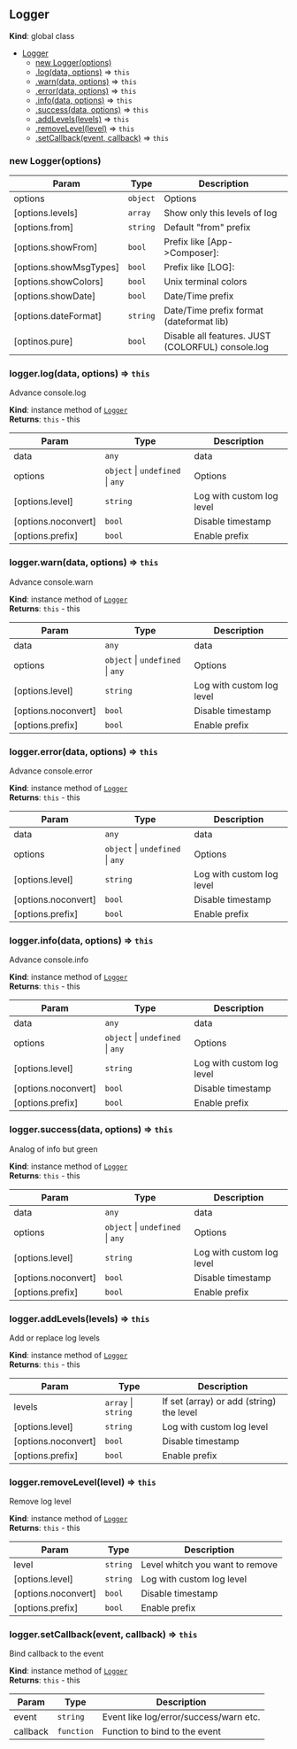 <a name="Logger"></a>

## Logger
**Kind**: global class  

* [Logger](#Logger)
    * [new Logger(options)](#new_Logger_new)
    * [.log(data, options)](#Logger+log) ⇒ <code>this</code>
    * [.warn(data, options)](#Logger+warn) ⇒ <code>this</code>
    * [.error(data, options)](#Logger+error) ⇒ <code>this</code>
    * [.info(data, options)](#Logger+info) ⇒ <code>this</code>
    * [.success(data, options)](#Logger+success) ⇒ <code>this</code>
    * [.addLevels(levels)](#Logger+addLevels) ⇒ <code>this</code>
    * [.removeLevel(level)](#Logger+removeLevel) ⇒ <code>this</code>
    * [.setCallback(event, callback)](#Logger+setCallback) ⇒ <code>this</code>

<a name="new_Logger_new"></a>

### new Logger(options)

| Param | Type | Description |
| --- | --- | --- |
| options | <code>object</code> | Options |
| [options.levels] | <code>array</code> | Show only this levels of log |
| [options.from] | <code>string</code> | Default "from" prefix |
| [options.showFrom] | <code>bool</code> | Prefix like [App->Composer]: |
| [options.showMsgTypes] | <code>bool</code> | Prefix like [LOG]: |
| [options.showColors] | <code>bool</code> | Unix terminal colors |
| [options.showDate] | <code>bool</code> | Date/Time prefix |
| [options.dateFormat] | <code>string</code> | Date/Time prefix format (dateformat lib) |
| [optinos.pure] | <code>bool</code> | Disable all features. JUST (COLORFUL) console.log |

<a name="Logger+log"></a>

### logger.log(data, options) ⇒ <code>this</code>
Advance console.log

**Kind**: instance method of [<code>Logger</code>](#Logger)  
**Returns**: <code>this</code> - this  

| Param | Type | Description |
| --- | --- | --- |
| data | <code>any</code> | data |
| options | <code>object</code> \| <code>undefined</code> \| <code>any</code> | Options || disable [PREFIX] |
| [options.level] | <code>string</code> | Log with custom log level |
| [options.noconvert] | <code>bool</code> | Disable timestamp |
| [options.prefix] | <code>bool</code> | Enable prefix |

<a name="Logger+warn"></a>

### logger.warn(data, options) ⇒ <code>this</code>
Advance console.warn

**Kind**: instance method of [<code>Logger</code>](#Logger)  
**Returns**: <code>this</code> - this  

| Param | Type | Description |
| --- | --- | --- |
| data | <code>any</code> | data |
| options | <code>object</code> \| <code>undefined</code> \| <code>any</code> | Options || disable [PREFIX] |
| [options.level] | <code>string</code> | Log with custom log level |
| [options.noconvert] | <code>bool</code> | Disable timestamp |
| [options.prefix] | <code>bool</code> | Enable prefix |

<a name="Logger+error"></a>

### logger.error(data, options) ⇒ <code>this</code>
Advance console.error

**Kind**: instance method of [<code>Logger</code>](#Logger)  
**Returns**: <code>this</code> - this  

| Param | Type | Description |
| --- | --- | --- |
| data | <code>any</code> | data |
| options | <code>object</code> \| <code>undefined</code> \| <code>any</code> | Options || disable [PREFIX] |
| [options.level] | <code>string</code> | Log with custom log level |
| [options.noconvert] | <code>bool</code> | Disable timestamp |
| [options.prefix] | <code>bool</code> | Enable prefix |

<a name="Logger+info"></a>

### logger.info(data, options) ⇒ <code>this</code>
Advance console.info

**Kind**: instance method of [<code>Logger</code>](#Logger)  
**Returns**: <code>this</code> - this  

| Param | Type | Description |
| --- | --- | --- |
| data | <code>any</code> | data |
| options | <code>object</code> \| <code>undefined</code> \| <code>any</code> | Options || disable [PREFIX] |
| [options.level] | <code>string</code> | Log with custom log level |
| [options.noconvert] | <code>bool</code> | Disable timestamp |
| [options.prefix] | <code>bool</code> | Enable prefix |

<a name="Logger+success"></a>

### logger.success(data, options) ⇒ <code>this</code>
Analog of info but green

**Kind**: instance method of [<code>Logger</code>](#Logger)  
**Returns**: <code>this</code> - this  

| Param | Type | Description |
| --- | --- | --- |
| data | <code>any</code> | data |
| options | <code>object</code> \| <code>undefined</code> \| <code>any</code> | Options || disable [PREFIX] |
| [options.level] | <code>string</code> | Log with custom log level |
| [options.noconvert] | <code>bool</code> | Disable timestamp |
| [options.prefix] | <code>bool</code> | Enable prefix |

<a name="Logger+addLevels"></a>

### logger.addLevels(levels) ⇒ <code>this</code>
Add or replace log levels

**Kind**: instance method of [<code>Logger</code>](#Logger)  
**Returns**: <code>this</code> - this  

| Param | Type | Description |
| --- | --- | --- |
| levels | <code>array</code> \| <code>string</code> | If set (array) or add (string) the level |
| [options.level] | <code>string</code> | Log with custom log level |
| [options.noconvert] | <code>bool</code> | Disable timestamp |
| [options.prefix] | <code>bool</code> | Enable prefix |

<a name="Logger+removeLevel"></a>

### logger.removeLevel(level) ⇒ <code>this</code>
Remove log level

**Kind**: instance method of [<code>Logger</code>](#Logger)  
**Returns**: <code>this</code> - this  

| Param | Type | Description |
| --- | --- | --- |
| level | <code>string</code> | Level whitch you want to remove |
| [options.level] | <code>string</code> | Log with custom log level |
| [options.noconvert] | <code>bool</code> | Disable timestamp |
| [options.prefix] | <code>bool</code> | Enable prefix |

<a name="Logger+setCallback"></a>

### logger.setCallback(event, callback) ⇒ <code>this</code>
Bind callback to the event

**Kind**: instance method of [<code>Logger</code>](#Logger)  
**Returns**: <code>this</code> - this  

| Param | Type | Description |
| --- | --- | --- |
| event | <code>string</code> | Event like log/error/success/warn etc. |
| callback | <code>function</code> | Function to bind to the event |

